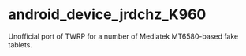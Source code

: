 # android_device_jrdchz_K960

Unofficial port of TWRP for a number of Mediatek MT6580-based fake tablets.
